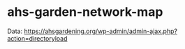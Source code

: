 # ahs-garden-network-map

Data: https://ahsgardening.org/wp-admin/admin-ajax.php?action=directoryload
